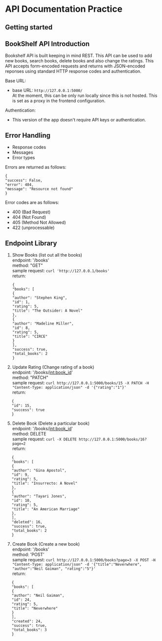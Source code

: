 # API Documentation Practice

## Getting started

## BookShelf API Introduction

Bookshelf API is built keeping in mind REST. This API can be used to add new books, search books, delete books and also change the ratings. This API accepts form-encoded requests and returns with JSON-encoded reponses using standard HTTP response codes and authentication.

Base URL:

- base URL: ```http://127.0.0.1:5000/```<br>
  At the moment, this can be only run locally since this is not hosted. This is set as a proxy in the frontend configuration.

Authentication:

- This version of the app doesn't require API keys or authentication.

## Error Handling

- Response codes
- Messages
- Error types

Errors are returned as follows:
```
{
"success": False,
"error": 404,
"message": "Resource not found"
}
```

Error codes are as follows:

- 400 (Bad Request)
- 404 (Not Found)
- 405 (Method Not Allowed)
- 422 (unprocessable)

## Endpoint Library

1. Show Books (list out all the books)<br>
   endpoint: '/books'<br>
   method: "GET"<br>
   sample request: ```curl 'http://127.0.0.1/books'```<br>
   return:
   ```
   {
   "books": [
   {
   "author": "Stephen King",
   "id": 1,
   "rating": 5,
   "title": "The Outsider: A Novel"
   },
   {
   "author": "Madeline Miller",
   "id": 8,
   "rating": 5,
   "title": "CIRCE"
   }
   ],
   "success": true,
   "total_books": 2
   }
   ```

3. Update Rating (Change rating of a book)<br>
   endpoint: '/books/<int:book_id>'<br>
   method: "PATCH"<br>
   sample request: ```curl http://127.0.0.1:5000/books/15 -X PATCH -H "Content-Type: application/json" -d '{"rating":"1"}'```<br>
   return:
```
   {
   "id": 15,
   "success": true
   }
```

5. Delete Book (Delete a particular book)<br>
   endpoint: '/books/<int:book_id>'<br>
   method: DELETE<br>
   sample request: ```curl -X DELETE http://127.0.0.1:5000/books/16?page=2```<br>
   return:
```
   {
   "books": [
   {
   "author": "Gina Apostol",
   "id": 9,
   "rating": 5,
   "title": "Insurrecto: A Novel"
   },
   {
   "author": "Tayari Jones",
   "id": 10,
   "rating": 5,
   "title": "An American Marriage"
   },
   ],
   "deleted": 16,
   "success": true,
   "total_books": 2
   }
```

7. Create Book (Create a new book)<br>
   endpoint: '/books'<br>
   method: 'POST'<br>
   sample request: ```curl http://127.0.0.1:5000/books?page=3 -X POST -H "Content-Type: application/json" -d '{"title":"Neverwhere", "author":"Neil Gaiman", "rating":"5"}'```<br>
   return:
```
   {
   "books": [
   {
   "author": "Neil Gaiman",
   "id": 24,
   "rating": 5,
   "title": "Neverwhere"
   }
   ],
   "created": 24,
   "success": true,
   "total_books": 3
   }
```
